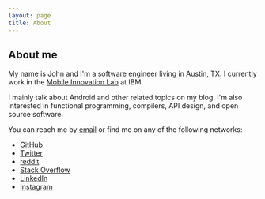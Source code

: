 ```yaml
---
layout: page
title: About
---
```


## About me

My name is John and I'm a software engineer living in Austin, TX. I currently work in the [Mobile Innovation Lab](http://www.ibm.com/innovation/milab) at IBM.

I mainly talk about Android and other related topics on my blog. I'm also interested in functional programming, compilers, API design, and open source software.

You can reach me by [email](mailto:john.petitto@gmail.com) or find me on any of the following networks:

* [GitHub](https://github.com/jpetitto)
* [Twitter](https://twitter.com/johnpetitto)
* [reddit](https://www.reddit.com/user/jpetitto/)
* [Stack Overflow](http://stackoverflow.com/users/3761521/jpetitto)
* [LinkedIn](https://www.linkedin.com/pub/john-petitto/94/293/b51)
* [Instagram](https://instagram.com/jpetitto90/)
